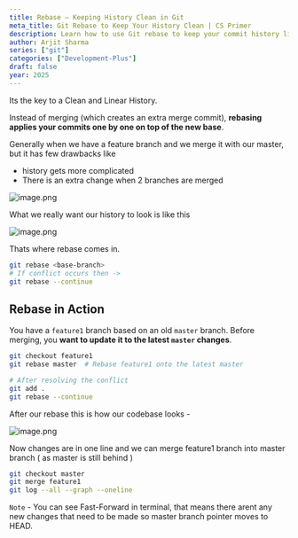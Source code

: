 ```yaml
---
title: Rebase – Keeping History Clean in Git
meta_title: Git Rebase to Keep Your History Clean | CS Primer
description: Learn how to use Git rebase to keep your commit history linear and clean, making collaboration easier in 2025. Essential for team-based development.
author: Arjit Sharma
series: ["git"]
categories: ["Development-Plus"]
draft: false
year: 2025
---
```


Its the key to a Clean and Linear History.

Instead of merging (which creates an extra merge commit), **rebasing applies your commits one by one on top of the new base**. 

Generally when we have a feature branch and we merge it with our master, but it has few drawbacks like 

- history gets more complicated
- There is an extra change when 2 branches are merged

![image.png](https://res.cloudinary.com/dwa6rcttw/image/upload/v1741781865/image_4_it86mf.png)

What we really want our history to look is like this 

![image.png](https://res.cloudinary.com/dwa6rcttw/image/upload/v1741781866/image_5_dgoquk.png)

Thats where rebase comes in. 

```bash
git rebase <base-branch>
# If conflict occurs then ->
git rebase --continue
```

## Rebase in Action

You have a `feature1` branch based on an old `master` branch. Before merging, you **want to update it to the latest `master` changes**.

```bash
git checkout feature1
git rebase master  # Rebase feature1 onto the latest master

# After resolving the conflict
git add .
git rebase --continue
```

After our rebase this is how our codebase looks - 

![image.png](https://res.cloudinary.com/dwa6rcttw/image/upload/v1741781866/image_6_o34pmp.png)

Now changes are in one line and we can merge feature1 branch into master branch ( as master is still behind ) 

```bash
git checkout master
git merge feature1
git log --all --graph --oneline
```

`Note` - You can see Fast-Forward in terminal, that means there arent any new changes that need to be made so master branch pointer moves to HEAD.
